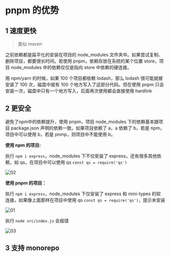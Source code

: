 # pnpm 的优势

## 1 速度更快

> 类似 maven

之前依赖都是扁平化的安装在项目的 node_modules 文件夹中。如果尝试复制、删除项目，都要很长时间。若使用 pnpm，依赖存放在系统的某个位置 store，项目 node_modules 中的依赖仅仅是指向 store 中依赖的硬连接。

用 npm/yarn 的时候，如果 100 个项目都依赖 lodash，那么 lodash 很可能就被安装了 100 次，磁盘中就有 100 个地方写入了这部分代码。但在使用 pnpm 只会安装一次，磁盘中只有一个地方写入，后面再次使用都会直接使用 hardlink

## 2 更安全

避免了npm中的依赖提升，使用 pnpm，项目 node_modules 下的依赖基本跟项目 package.json 声明的依赖一致。如果项目依赖了 a，a 依赖了 b，若是 npm，项目中可以使用 b，若是 pnmp，则项目中不能使用 b。

**使用 npm 的项目:**

执行 `npm i express`，node_modules 下不仅安装了 express，还有很多其他依赖，如 qs，在项目中可以使用 qs `const qs = require('qs')`

![02](http://image.newarea.site/20230721/02.png)

**使用 pnpm 的项目：**

执行 `npm i express`，node_modules 下仅安装了 express 和 mini-types 的软连接，如果像上面那样在项目中使用 qs `const qs = require('qs')`，提示未安装

![01](http://image.newarea.site/20230721/01.png)

执行 `node src/index.js` 会报错

![03](http://image.newarea.site/20230721/03.png)

## 3 支持 monorepo


